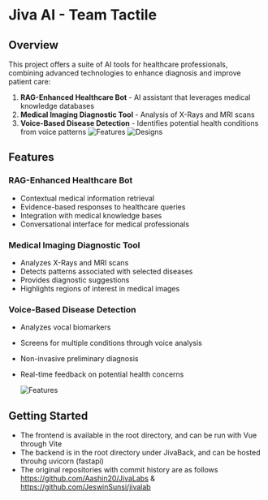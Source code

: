 # Jiva AI - Team Tactile

## Overview
This project offers a suite of AI tools for healthcare professionals, combining advanced technologies to enhance diagnosis and improve patient care:

1. **RAG-Enhanced Healthcare Bot** - AI assistant that leverages medical knowledge databases
2. **Medical Imaging Diagnostic Tool** - Analysis of X-Rays and MRI scans
3. **Voice-Based Disease Detection** - Identifies potential health conditions from voice patterns
![Features](https://i.imgur.com/YIfGun1.png)
![Designs](https://i.imgur.com/R2yLBZQ.png)
## Features

### RAG-Enhanced Healthcare Bot
- Contextual medical information retrieval
- Evidence-based responses to healthcare queries
- Integration with medical knowledge bases
- Conversational interface for medical professionals

### Medical Imaging Diagnostic Tool
- Analyzes X-Rays and MRI scans
- Detects patterns associated with selected diseases
- Provides diagnostic suggestions
- Highlights regions of interest in medical images

### Voice-Based Disease Detection
- Analyzes vocal biomarkers
- Screens for multiple conditions through voice analysis
- Non-invasive preliminary diagnosis
- Real-time feedback on potential health concerns

  ![Features](https://i.imgur.com/OBYzIuF.png)

## Getting Started
- The frontend is available in the root directory, and can be run with Vue through Vite
- The backend is in the root directory under JivaBack, and can be hosted throuhg uvicorn (fastapi)
- The original repositories with commit history are as follows https://github.com/Aashin20/JivaLabs & https://github.com/JeswinSunsi/jivalab

